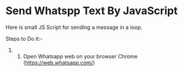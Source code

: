 # Send Whatspp Text By JavaScript
Here is small JS Script for sending a message in a loop.

Steps to Do it:-

1. 1. Open Whatsapp web on your browser Chrome (https://web.whatsapp.com/)

